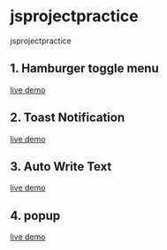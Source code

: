 # jsprojectpractice

jsprojectpractice

## 1. Hamburger toggle menu

[live demo](https://codepen.io/kum9748ar/full/QWOJbPO)

## 2. Toast Notification

[live demo](https://codepen.io/kum9748ar/full/YzERwwY)

## 3. Auto Write Text

[live demo](https://codepen.io/kum9748ar/full/podQRXm)

## 4. popup

[live demo](https://codepen.io/kum9748ar/full/eYeQRWX)
